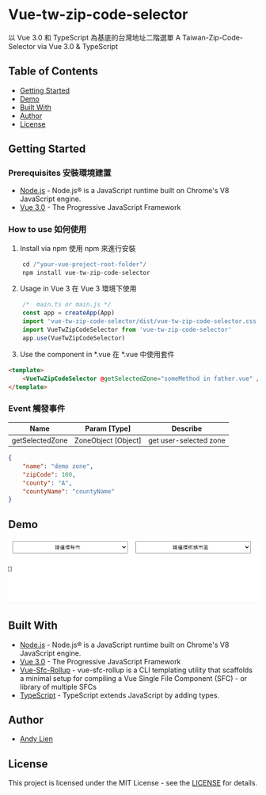 # Vue-tw-zip-code-selector

以 Vue 3.0 和 TypeScript 為基底的台灣地址二階選單
A Taiwan-Zip-Code-Selector via Vue 3.0 & TypeScript

## Table of Contents
  * [Getting Started](#getting-started)
  * [Demo](#demo)
  * [Built With](#built-with)
  * [Author](#author)
  * [License](#license)

## Getting Started
### Prerequisites 安裝環境建置

* [Node.js](https://nodejs.org/en/) - Node.js® is a JavaScript runtime built on Chrome's V8 JavaScript engine.
* [Vue 3.0](https://v3.vuejs.org/) - The Progressive JavaScript Framework

### How to use 如何使用

1. Install via npm 使用 npm 來進行安裝
```javascript
    cd /"your-vue-project-root-folder"/
    npm install vue-tw-zip-code-selector
```
2. Usage in Vue 3 在 Vue 3 環境下使用
```javascript
    /*  main.ts or main.js */
    const app = createApp(App)
    import 'vue-tw-zip-code-selector/dist/vue-tw-zip-code-selector.css'
    import VueTwZipCodeSelector from 'vue-tw-zip-code-selector'
    app.use(VueTwZipCodeSelector)
```
3. Use the component in *.vue 在 *.vue 中使用套件 
```html
<template>
    <VueTwZipCodeSelector @getSelectedZone="someMethod in father.vue" />
</template>
```

### Event 觸發事件
| Name | Param [Type] | Describe |
| ---- | --------- | -------- |
| getSelectedZone | ZoneObject [Object] | get user-selected zone |

```json
{
    "name": "demo zone",
    "zipCode": 100,
    "county": "A",
    "countyName": "countyName"
}
```
## Demo
![Alt text](/Demo.gif)

## Built With
* [Node.js](https://nodejs.org/en/) - Node.js® is a JavaScript runtime built on Chrome's V8 JavaScript engine.
* [Vue 3.0](https://v3.vuejs.org/) - The Progressive JavaScript Framework
* [Vue-Sfc-Rollup](https://www.npmjs.com/package/vue-sfc-rollup) - vue-sfc-rollup is a CLI templating utility that scaffolds a minimal setup for compiling a Vue Single File Component (SFC) - or library of multiple SFCs
* [TypeScript](https://www.typescriptlang.org/) - TypeScript extends JavaScript by adding types.

## Author
- [Andy Lien](https://github.com/andy922200)

## License
This project is licensed under the MIT License - see the [LICENSE](LICENSE) for details.
